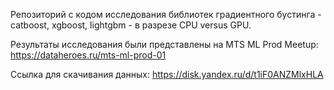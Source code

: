 Репозиторий с кодом исследования библиотек градиентного бустинга - catboost, xgboost, lightgbm - в разрезе CPU versus GPU.  

Результаты исследования были представлены на MTS ML Prod Meetup: https://dataheroes.ru/mts-ml-prod-01

Ссылка для скачивания данных:
https://disk.yandex.ru/d/t1iF0ANZMlxHLA
